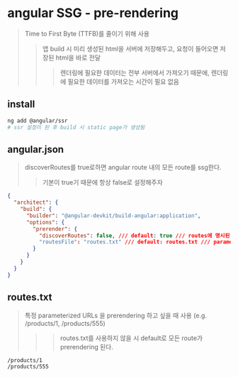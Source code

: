 # angular SSG - pre-rendering

> Time to First Byte (TTFB)를 줄이기 위해 사용
>
> > 앱 build 시 미리 생성된 html을 서버에 저장해두고, 요청이 들어오면 저장된 html을 바로 전달
> >
> > > 렌더링에 필요한 데이터는 전부 서버에서 가져오기 때문에, 렌더링에 필요한 데이터를 가져오는 시간이 필요 없음

## install

```sh
ng add @angular/ssr
# ssr 설정이 된 후 build 시 static page가 생성됨
```

## angular.json

> discoverRoutes를 true로하면 angular route 내의 모든 route를 ssg한다.
>
> > 기본이 true기 때문에 항상 false로 설정해주자

```json
{
  "architect": {
    "build": {
      "builder": "@angular-devkit/build-angular:application",
      "options": {
        "prerender": {
          "discoverRoutes": false, /// default: true /// routes에 명시된 route만 prerendering
          "routesFile": "routes.txt" /// default: routes.txt /// parameterized route를 prerendering 하기 위해 routes.txt에 명시
        }
      }
    }
  }
}
```

## routes.txt

> 특정 parameterized URLs 을 prerendering 하고 싶을 때 사용 (e.g. /products/1, /products/555)
>
> > > routes.txt를 사용하지 않을 시 default로 모든 route가 prerendering 된다.

```txt
/products/1
/products/555
```
